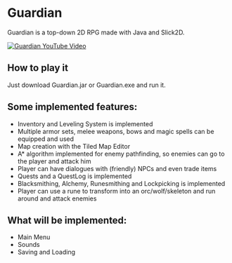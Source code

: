 # Guardian
Guardian is a top-down 2D RPG made with Java and Slick2D.

[![Guardian YouTube Video](https://img.youtube.com/vi/2EaRB8miupA/0.jpg)](https://www.youtube.com/watch?v=2EaRB8miupA)

## How to play it
Just download Guardian.jar or Guardian.exe and run it.

## Some implemented features:
- Inventory and Leveling System is implemented
- Multiple armor sets, melee weapons, bows and magic spells can be equipped and used
- Map creation with the Tiled Map Editor
- A* algorithm implemented for enemy pathfinding, so enemies can go to the player and attack him
- Player can have dialogues with (friendly) NPCs and even trade items
- Quests and a QuestLog is implemented
- Blacksmithing, Alchemy, Runesmithing and Lockpicking is implemented
- Player can use a rune to transform into an orc/wolf/skeleton and run around and attack enemies

## What will be implemented:
- Main Menu
- Sounds
- Saving and Loading
